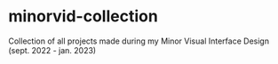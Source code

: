 # minorvid-collection
Collection of all projects made during my Minor Visual Interface Design (sept. 2022 - jan. 2023)

